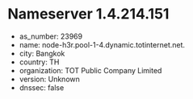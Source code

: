 # Nameserver 1.4.214.151

* as_number: 23969
* name: node-h3r.pool-1-4.dynamic.totinternet.net.
* city: Bangkok
* country: TH
* organization: TOT Public Company Limited
* version: Unknown
* dnssec: false
